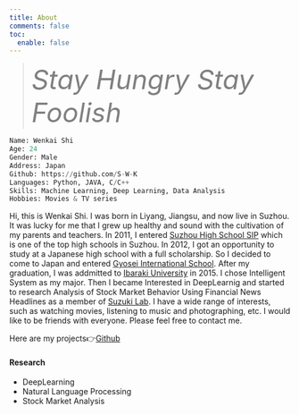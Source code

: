 ```yaml
---
title: About
comments: false
toc:
  enable: false
---
```


<blockquote class="blockquote-center"><font size=100% color='gray'><i>Stay Hungry Stay Foolish</i></font></blockquote>

```python
Name: Wenkai Shi
Age: 24
Gender: Male
Address: Japan
Github: https://github.com/S-W-K
Languages: Python, JAVA, C/C++
Skills: Machine Learning, Deep Learning, Data Analysis
Hobbies: Movies & TV series
```



Hi, this is Wenkai Shi. I was born in Liyang, Jiangsu, and now live in Suzhou. It was lucky for me that I  grew up healthy and sound with the cultivation of my parents and teachers. In 2011, I entered [Suzhou High School SIP](http://shssip.szedu.com/2016en_dtlpage.asp?c=231) which is one of the top high schools in Suzhou. In 2012, I got an opportunity to study at a Japanese high school with a full scholarship. So I decided to come to Japan and entered [Gyosei International School](http://www.gis.ac.jp/). After my graduation, I was addmitted to [Ibaraki University](http://www.ibaraki.ac.jp/) in 2015. I chose Intelligent System as my major. Then I became Interested in DeepLearnig and started to research  Analysis of Stock Market Behavior Using Financial News Headlines as a member of [Suzuki Lab](http://tsuzuki.ise.ibaraki.ac.jp/TS_lab/index-e.html). I have a wide range of interests, such as watching movies, listening to music and photographing, etc. I would like to be friends with everyone. Please feel free to contact me.

Here are my projects👉[Github](https://github.com/S-W-K)  

#### Research

- DeepLearning 
- Natural Language Processing
- Stock Market Analysis
